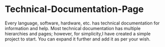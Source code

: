 # Technical-Documentation-Page
Every language,
 software, hardware,
 etc. has technical 
documentation
 for 
information
 and help.
Most technical documentation has multiple hierarchies and pages;
 however, for simplicity,I have created a simple project to start.
 You can expand it further and add it as per your wish. 

